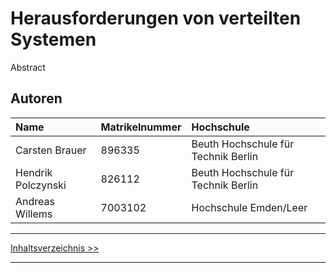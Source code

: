 # Herausforderungen von verteilten Systemen

Abstract

## Autoren
| Name             | Matrikelnummer| Hochschule       |
|:-----------------|:--------------|:-----------------|
| Carsten Brauer   | 896335       | Beuth Hochschule für Technik Berlin |
| Hendrik Polczynski | 826112      | Beuth Hochschule für Technik Berlin |
| Andreas Willems  | 7003102       | Hochschule Emden/Leer   |

***
[Inhaltsverzeichnis >>](02_toc.md)
***
